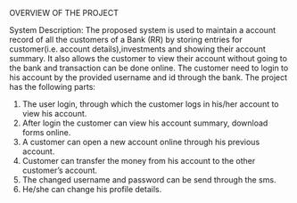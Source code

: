 OVERVIEW OF THE PROJECT 

System Description:
The proposed system is used to maintain a account record of all the customers of a Bank (RR)  by storing entries for customer(i.e. account details),investments and showing their account summary. It also allows the customer to view their account without going to the bank and transaction can be done online.
The customer need to login to his account by the provided username and id through the bank.
The project has the following parts:
1.	The user login, through which the customer logs in his/her account to view his account.
2.	After login the customer can view his account summary, download forms online.
3.	A customer can open a new account online through his previous account.
4.	Customer can transfer the money from his account to the other customer’s account.
5.	The changed username and password can be send through the sms.
6.	He/she can change his profile details.

